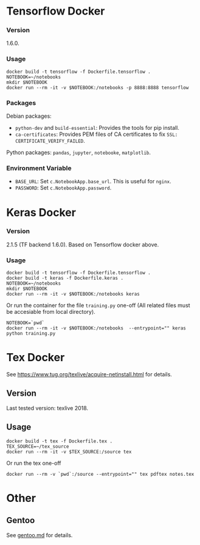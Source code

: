 # Tensorflow Docker

### Version

1.6.0.

### Usage

    docker build -t tensorflow -f Dockerfile.tensorflow .
    NOTEBOOK=~/notebooks
    mkdir $NOTEBOOK
    docker run --rm -it -v $NOTEBOOK:/notebooks -p 8888:8888 tensorflow

### Packages

Debian packages:

- `python-dev` and `build-essential`: Provides the tools for pip install.
- `ca-certificates`: Provides PEM files of CA certificates to fix
  `SSL: CERTIFICATE_VERIFY_FAILED`.

Python packages: `pandas`, `jupyter`, `notebooke`, `matplotlib`.

### Environment Variable

- `BASE_URL`: Set `c.NotebookApp.base_url`. This is useful for `nginx`.
- `PASSWORD`: Set `c.NotebookApp.password`.

# Keras Docker

### Version

2.1.5 (TF backend 1.6.0). Based on Tensorflow docker above.

### Usage

    docker build -t tensorflow -f Dockerfile.tensorflow .
    docker build -t keras -f Dockerfile.keras .
    NOTEBOOK=~/notebooks
    mkdir $NOTEBOOK
    docker run --rm -it -v $NOTEBOOK:/notebooks keras

Or run the container for the file `training.py` one-off (All related files must
be accesiable from local directory).

    NOTEBOOK=`pwd`
    docker run --rm -it -v $NOTEBOOK:/notebooks  --entrypoint="" keras python training.py

# Tex Docker

See https://www.tug.org/texlive/acquire-netinstall.html for details.

## Version

Last tested version: texlive 2018.


## Usage

    docker build -t tex -f Dockerfile.tex .
    TEX_SOURCE=~/tex_source
    docker run --rm -it -v $TEX_SOURCE:/source tex

Or run the tex one-off

    docker run --rm -v `pwd`:/source --entrypoint="" tex pdftex notes.tex

# Other

## Gentoo

See [gentoo.md](gentoo.md) for details.
